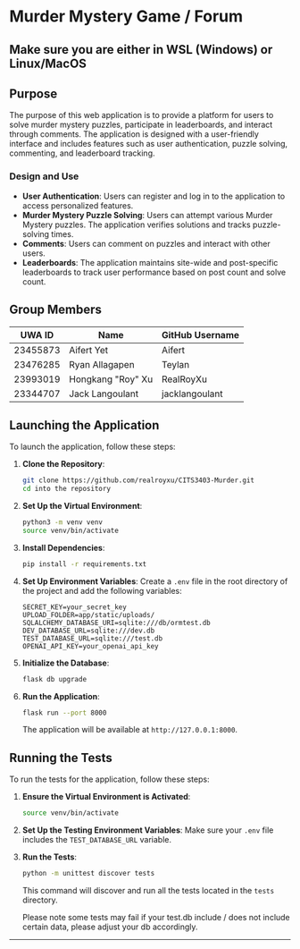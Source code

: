 # Murder Mystery Game / Forum
## Make sure you are either in WSL (Windows) or Linux/MacOS


## Purpose

The purpose of this web application is to provide a platform for users to solve murder mystery puzzles, participate in leaderboards, and interact through comments. The application is designed with a user-friendly interface and includes features such as user authentication, puzzle solving, commenting, and leaderboard tracking.

### Design and Use

- **User Authentication**: Users can register and log in to the application to access personalized features.
- **Murder Mystery Puzzle Solving**: Users can attempt various Murder Mystery puzzles. The application verifies solutions and tracks puzzle-solving times.
- **Comments**: Users can comment on puzzles and interact with other users.
- **Leaderboards**: The application maintains site-wide and post-specific leaderboards to track user performance based on post count and solve count.

## Group Members

| UWA ID     | Name              | GitHub Username  |
|------------|-------------------|------------------|
| 23455873   | Aifert Yet        | Aifert           |
| 23476285   | Ryan Allagapen    | Teylan           |
| 23993019   | Hongkang "Roy" Xu | RealRoyXu        |
| 23344707   | Jack Langoulant   | jacklangoulant  |

## Launching the Application
To launch the application, follow these steps:

1. **Clone the Repository**:
    ```bash
    git clone https://github.com/realroyxu/CITS3403-Murder.git
    cd into the repository
    ```

2. **Set Up the Virtual Environment**:
    ```bash
    python3 -m venv venv
    source venv/bin/activate
    ```

3. **Install Dependencies**:
    ```bash
    pip install -r requirements.txt
    ```

4. **Set Up Environment Variables**:
    Create a `.env` file in the root directory of the project and add the following variables:
    ```plaintext
    SECRET_KEY=your_secret_key
    UPLOAD_FOLDER=app/static/uploads/
    SQLALCHEMY_DATABASE_URI=sqlite:///db/ormtest.db
    DEV_DATABASE_URL=sqlite:///dev.db
    TEST_DATABASE_URL=sqlite:///test.db
    OPENAI_API_KEY=your_openai_api_key
    ```

5. **Initialize the Database**:
    ```bash
    flask db upgrade
    ```

6. **Run the Application**:
    ```bash
    flask run --port 8000
    ```
    The application will be available at `http://127.0.0.1:8000`.


## Running the Tests

To run the tests for the application, follow these steps:

1. **Ensure the Virtual Environment is Activated**:
    ```bash
    source venv/bin/activate
    ```

2. **Set Up the Testing Environment Variables**:
    Make sure your `.env` file includes the `TEST_DATABASE_URL` variable.

3. **Run the Tests**:
    ```bash
    python -m unittest discover tests
    ```
    This command will discover and run all the tests located in the `tests` directory.

    Please note some tests may fail if your test.db include / does not include certain data, please adjust your db accordingly.
---
